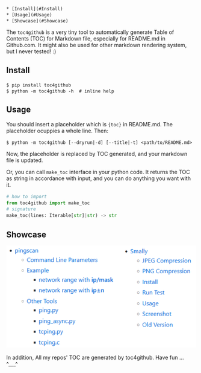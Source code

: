     * [Install](#Install)
    * [Usage](#Usage)
    * [Showcase](#Showcase)

The `toc4github` is a very tiny tool to automatically generate Table of
Contents (TOC) for Markdown file, especially for README.md in Github.com.
It might also be used for other markdown rendering system, but
I never tested! :)

## Install

``` shell
$ pip install toc4github
$ python -m toc4github -h  # inline help
```

## Usage

You should insert a placeholder which is `{toc}` in README.md. The
placeholder ocuppies a whole line. Then:

``` shell
$ python -m toc4github [--dryrun|-d] [--title|-t] <path/to/README.md>
```

Now, the placeholder is replaced by TOC generated, and your markdown
file is updated.

Or, you can call `make_toc` interface in your python code. It returns
the TOC as string in accordance with input, and you can do anything
you want with it.

``` python
# how to import
from toc4github import make_toc
# signature
make_toc(lines: Iterable[str]|str) -> str
```

## Showcase

![toc4github](/showcase.png)

In addition, All my repos' TOC are generated by toc4github.
Have fun ... ^___^

